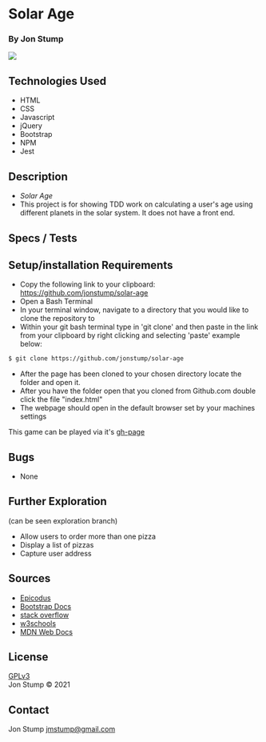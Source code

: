 # Solar Age

### By Jon Stump
<img align="center" src="https://avatars2.githubusercontent.com/u/59323850?s=460&u=372c7d529b7379408ae54491ab3449b6e2f4d94d&v=4">

## Technologies Used
* HTML
* CSS
* Javascript
* jQuery
* Bootstrap
* NPM
* Jest

## Description
* _Solar Age_  
* This project is for showing TDD work on calculating a user's age using different planets in the solar system. It does not have a front end.

## Specs / Tests



## Setup/installation Requirements

* Copy the following link to your clipboard: https://github.com/jonstump/solar-age
* Open a Bash Terminal
* In your terminal window, navigate to a directory that you would like to clone the repository to
* Within your git bash terminal type in 'git clone' and then paste in the link from your clipboard by right clicking and selecting 'paste' example below:
```bash
$ git clone https://github.com/jonstump/solar-age
```
* After the page has been cloned to your chosen directory locate the folder and open it.
* After you have the folder open that you cloned from Github.com double click the file "index.html"
* The webpage should open in the default browser set by your machines settings

This game can be played via it's [gh-page](https://jonstump.github.io/)

## Bugs
* None

## Further Exploration 
(can be seen exploration branch)
* Allow users to order more than one pizza
* Display a list of pizzas
* Capture user address

## Sources
* [Epicodus](https://www.epicodus.com/)
* [Bootstrap Docs](https://getbootstrap.com/)
* [stack overflow](https://stackoverflow.com/)
* [w3schools](https://www.w3schools.com/)
* [MDN Web Docs](https://developer.mozilla.org/en-US/)

## License
[GPLv3](https://choosealicense.com/licenses/gpl-3.0/)\
Jon Stump &copy; 2021

## Contact
Jon Stump jmstump@gmail.com